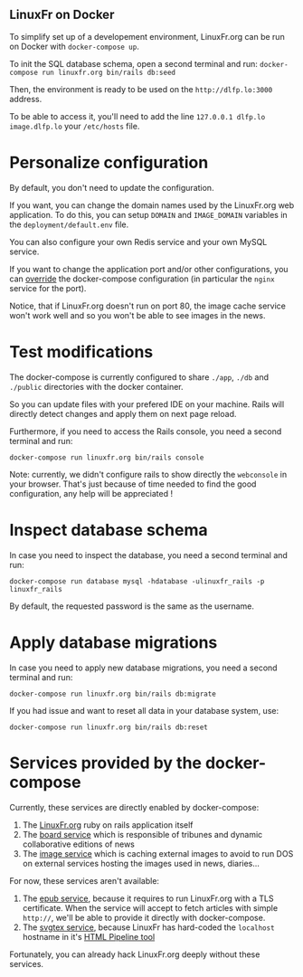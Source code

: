 LinuxFr on Docker
-----------------

To simplify set up of a developement environment, LinuxFr.org can be
run on Docker with `docker-compose up`.

To init the SQL database schema, open a second terminal and run:
`docker-compose run linuxfr.org bin/rails db:seed`

Then, the environment is ready to be used on the `http://dlfp.lo:3000`
address.

To be able to access it, you'll need to add the line
`127.0.0.1 dlfp.lo image.dlfp.lo` your `/etc/hosts` file.

Personalize configuration
=========================

By default, you don't need to update the configuration.

If you want, you can change the domain names used by the LinuxFr.org
web application. To do this, you can setup `DOMAIN` and `IMAGE_DOMAIN`
variables in the `deployment/default.env` file.

You can also configure your own Redis service and your own MySQL
service.

If you want to change the application port and/or other configurations, you can
[override](https://docs.docker.com/compose/extends/)
the docker-compose configuration (in particular the `nginx` service for
the port).

Notice, that if LinuxFr.org doesn't run on port 80, the image cache
service won't work well and so you won't be able to see images in the news.

Test modifications
==================

The docker-compose is currently configured to share `./app`, `./db` and
`./public` directories with the docker container.

So you can update files with your prefered IDE on your machine. Rails
will directly detect changes and apply them on next page reload.

Furthermore, if you need to access the Rails console, you need a second
terminal and run:

`docker-compose run linuxfr.org bin/rails console`

Note: currently, we didn't configure rails to show directly the
`webconsole` in your browser. That's just because of time needed to
find the good configuration, any help will be appreciated !

Inspect database schema
=======================

In case you need to inspect the database, you need a second terminal
and run:

`docker-compose run database mysql -hdatabase -ulinuxfr_rails -p linuxfr_rails`

By default, the requested password is the same as the username.

Apply database migrations
=========================

In case you need to apply new database migrations, you need a second
terminal and run:

`docker-compose run linuxfr.org bin/rails db:migrate`

If you had issue and want to reset all data in your database system,
use:

`docker-compose run linuxfr.org bin/rails db:reset`

Services provided by the docker-compose
=======================================

Currently, these services are directly enabled by docker-compose:

1. The [LinuxFr.org](https://github.com/linuxfrorg/linuxfr.org)
ruby on rails application itself
2. The [board service](https://github.com/linuxfrorg/board-sse-linuxfr.org)
which is responsible of tribunes and dynamic collaborative editions
of news
3. The [image service](https://github.com/linuxfrorg/img-LinuxFr.org)
which is caching external images to avoid to
run DOS on external services hosting the images used in news, diaries...

For now, these services aren't available:

1. The [epub service](https://github.com/linuxfrorg/epub-LinuxFr.org),
because it requires to run 
LinuxFr.org with a TLS certificate. When the service will accept to
fetch articles with simple `http://`, we'll be able to provide it
directly with docker-compose.
2. The [svgtex service](https://github.com/linuxfrorg/svgtex), because LinuxFr
has hard-coded the `localhost`
hostname in it's [HTML Pipeline tool](https://github.com/linuxfrorg/html-pipeline-linuxfr/blob/linuxfr/lib/html/pipeline/linuxfr.rb#L8)

Fortunately, you can already hack LinuxFr.org deeply without these services.

